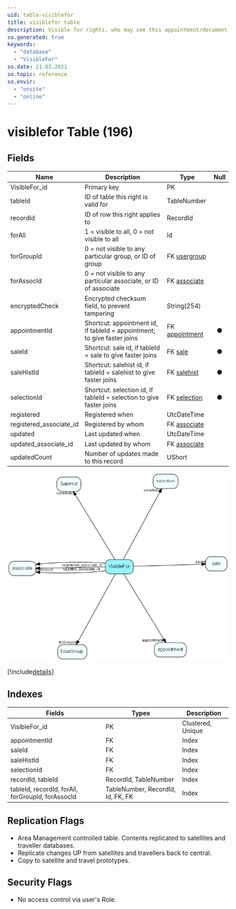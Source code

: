 ```yaml
---
uid: table-visiblefor
title: visiblefor table
description: Visible for rights, who may see this appointment/document, sale,  salehist or selection
so.generated: true
keywords:
  - "database"
  - "VisibleFor"
so.date: 21.03.2021
so.topic: reference
so.envir:
  - "onsite"
  - "online"
---
```


# visiblefor Table (196)

## Fields

| Name | Description | Type | Null |
|------|-------------|------|:----:|
|VisibleFor\_id|Primary key|PK| |
|tableId|ID of table this right is valid for|TableNumber| |
|recordId|ID of row this right applies to|RecordId| |
|forAll|1 = visible to all, 0 = not visible to all|Id| |
|forGroupId|0 = not visible to any particular group, or ID of group|FK [usergroup](usergroup.md)| |
|forAssocId|0 = not visible to any particular associate, or ID of associate|FK [associate](associate.md)| |
|encryptedCheck|Encrypted checksum field, to prevent tampering|String(254)| |
|appointmentId|Shortcut: appointment id, if tableId = appointment; to give faster joins|FK [appointment](appointment.md)|&#x25CF;|
|saleId|Shortcut: sale id, if tableId = sale to give faster joins|FK [sale](sale.md)|&#x25CF;|
|saleHistId|Shortcut: salehist id, if tableId = salehist to give faster joins|FK [salehist](salehist.md)|&#x25CF;|
|selectionId|Shortcut: selection id, if tableId = selection to give faster joins|FK [selection](selection.md)|&#x25CF;|
|registered|Registered when|UtcDateTime| |
|registered\_associate\_id|Registered by whom|FK [associate](associate.md)| |
|updated|Last updated when|UtcDateTime| |
|updated\_associate\_id|Last updated by whom|FK [associate](associate.md)| |
|updatedCount|Number of updates made to this record|UShort| |


![VisibleFor table relationship diagram](./media/VisibleFor.png)

[!include[details](./includes/VisibleFor.md)]

## Indexes

| Fields | Types | Description |
|--------|-------|-------------|
|VisibleFor\_id |PK |Clustered, Unique |
|appointmentId |FK |Index |
|saleId |FK |Index |
|saleHistId |FK |Index |
|selectionId |FK |Index |
|recordId, tableId |RecordId, TableNumber |Index |
|tableId, recordId, forAll, forGroupId, forAssocId |TableNumber, RecordId, Id, FK, FK |Index |

## Replication Flags

* Area Management controlled table. Contents replicated to satellites and traveller databases.
* Replicate changes UP from satellites and travellers back to central.
* Copy to satellite and travel prototypes.

## Security Flags

* No access control via user's Role.

